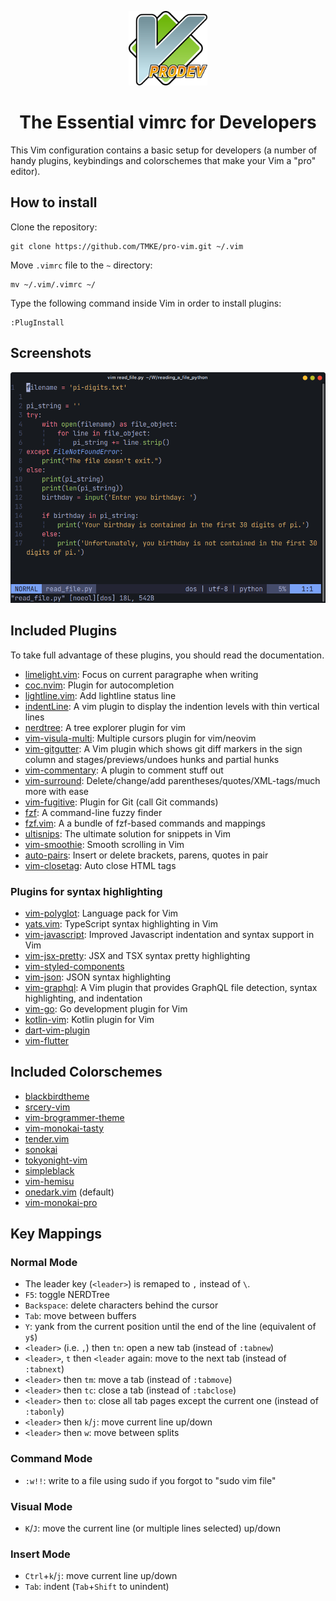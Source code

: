 <p align=center>
	<img src="logo.png" width=25%>
</p>

<h1 align="center">The Essential vimrc for Developers</h1>

This Vim configuration contains a basic setup for developers (a number of handy plugins, keybindings and colorschemes that make your Vim a "pro" editor).
## How to install
Clone the repository:
```
git clone https://github.com/TMKE/pro-vim.git ~/.vim
```
Move `.vimrc` file to the `~` directory:
```
mv ~/.vim/.vimrc ~/
```
Type the following command inside Vim in order to install plugins:
```
:PlugInstall
```
## Screenshots
<img src="Screenshot_3.png">

## Included Plugins
To take full advantage of these plugins, you should read the documentation.
- [limelight.vim](https://github.com/junegunn/limelight.vim): Focus on current paragraphe when writing
- [coc.nvim](https://github.com/neoclide/coc.nvim): Plugin for autocompletion
- [lightline.vim](https://github.com/itchyny/lightline.vim): Add lightline status line
- [indentLine](https://github.com/Yggdroot/indentLine): A vim plugin to display the indention levels with thin vertical lines
- [nerdtree](https://github.com/preservim/nerdtree): A tree explorer plugin for vim
- [vim-visula-multi](https://github.com/mg979/vim-visual-multi): Multiple cursors plugin for vim/neovim
- [vim-gitgutter](https://github.com/airblade/vim-gitgutter): A Vim plugin which shows git diff markers in the sign column and stages/previews/undoes hunks and partial hunks
- [vim-commentary](https://github.com/tpope/vim-commentary): A plugin to comment stuff out
- [vim-surround](https://github.com/tpope/vim-surround): Delete/change/add parentheses/quotes/XML-tags/much more with ease
- [vim-fugitive](https://github.com/tpope/vim-fugitive): Plugin for Git (call Git commands)
- [fzf](https://github.com/junegunn/fzf): A command-line fuzzy finder
- [fzf.vim](https://github.com/junegunn/fzf.vim): A a bundle of fzf-based commands and mappings
- [ultisnips](https://github.com/SirVer/ultisnips): The ultimate solution for snippets in Vim
- [vim-smoothie](https://github.com/psliwka/vim-smoothie): Smooth scrolling in Vim
- [auto-pairs](https://github.com/jiangmiao/auto-pairs): Insert or delete brackets, parens, quotes in pair
- [vim-closetag](https://github.com/alvan/vim-closetag): Auto close HTML tags
### Plugins for syntax highlighting
- [vim-polyglot](https://github.com/sheerun/vim-polyglot): Language pack for Vim
- [yats.vim](https://github.com/HerringtonDarkholme/yats.vim): TypeScript syntax highlighting in Vim
- [vim-javascript](https://github.com/pangloss/vim-javascript): Improved Javascript indentation and syntax support in Vim
- [vim-jsx-pretty](https://github.com/MaxMEllon/vim-jsx-pretty): JSX and TSX syntax pretty highlighting
- [vim-styled-components](https://github.com/styled-components/vim-styled-components)
- [vim-json](https://github.com/elzr/vim-json): JSON syntax highlighting
- [vim-graphql](https://github.com/jparise/vim-graphql): A Vim plugin that provides GraphQL file detection, syntax highlighting, and indentation
- [vim-go](https://github.com/fatih/vim-go): Go development plugin for Vim 
- [kotlin-vim](https://github.com/udalov/kotlin-vim): Kotlin plugin for Vim
- [dart-vim-plugin](https://github.com/dart-lang/dart-vim-plugin)
- [vim-flutter](https://github.com/thosakwe/vim-flutter)
## Included Colorschemes
- [blackbirdtheme](https://github.com/blackbirdtheme/vim)
- [srcery-vim](https://github.com/srcery-colors/srcery-vim)
- [vim-brogrammer-theme](https://github.com/marciomazza/vim-brogrammer-theme)
- [vim-monokai-tasty](https://github.com/patstockwell/vim-monokai-tasty)
- [tender.vim](https://github.com/jacoborus/tender.vim)
- [sonokai](https://github.com/sainnhe/sonokai)
- [tokyonight-vim](https://github.com/ghifarit53/tokyonight-vim) 
- [simpleblack](https://github.com/lucasprag/simpleblack) 
- [vim-hemisu](https://github.com/noahfrederick/vim-hemisu)
- [onedark.vim](https://github.com/joshdick/onedark.vim) (default)
- [vim-monokai-pro](https://github.com/phanviet/vim-monokai-pro)
## Key Mappings
### Normal Mode
- The leader key (`<leader>`) is remaped to `,` instead of `\`.
- `F5`: toggle NERDTree
- `Backspace`: delete characters behind the cursor
- `Tab`: move between buffers
- `Y`: yank from the current position until the end of the line (equivalent of `y$`)
- `<leader>` (i.e. `,`) then `tn`: open a new tab (instead of `:tabnew`)
- `<leader>`, `t` then `<leader` again: move to the next tab (instead of `:tabnext`)
- `<leader>` then `tm`: move a tab (instead of `:tabmove`)
- `<leader>` then `tc`: close a tab (instead of `:tabclose`)
- `<leader>` then `to`: close all tab pages except the current one (instead of `:tabonly`)
- `<leader>` then `k`/`j`: move current line up/down
- `<leader>` then `w`: move between splits
### Command Mode
- `:w!!`: write to a file using sudo if you forgot to "sudo vim file"
### Visual Mode
- `K`/`J`: move the current line (or multiple lines selected) up/down
### Insert Mode
- `Ctrl`+`k`/`j`: move current line up/down
- `Tab`: indent (`Tab`+`Shift` to unindent)
